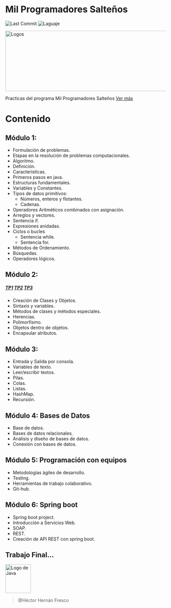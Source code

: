 # Mil Programadores Salteños
![Last Commit](https://img.shields.io/github/last-commit/frescoh/com.milprogramadores?color=orange&logo=java&logoColor=orange&style=plastic)
![Laguaje](https://img.shields.io/github/languages/top/frescoh/com.milprogramadores?color=orange&logo=java&logoColor=orange&style=plastic)


<img loading="lazy" width="1024" height="189" src="http://milprogramadores.unsa.edu.ar/wp-content/uploads/2022/02/Web-1000-prog_pie-cpn-logos-3-1024x189.png" alt="Logos" class="wp-image-122" srcset="http://milprogramadores.unsa.edu.ar/wp-content/uploads/2022/02/Web-1000-prog_pie-cpn-logos-3-1024x189.png 1024w, http://milprogramadores.unsa.edu.ar/wp-content/uploads/2022/02/Web-1000-prog_pie-cpn-logos-3-300x55.png 300w, http://milprogramadores.unsa.edu.ar/wp-content/uploads/2022/02/Web-1000-prog_pie-cpn-logos-3-768x142.png 768w, http://milprogramadores.unsa.edu.ar/wp-content/uploads/2022/02/Web-1000-prog_pie-cpn-logos-3-1536x284.png 1536w, http://milprogramadores.unsa.edu.ar/wp-content/uploads/2022/02/Web-1000-prog_pie-cpn-logos-3-2048x379.png 2048w" sizes="(max-width: 1024px) 100vw, 1024px">

Practicas del programa Mil Programadores Salteños [Ver más](http://milprogramadores.unsa.edu.ar/index.php/mil-programadores) 


# Contenido

## Módulo 1: 
- Formulación de problemas. 
- Etapas en la resolución de problemas computacionales.
- Algoritmo. 
- Definición. 
- Características. 
- Primeros pasos en java. 
- Estructuras fundamentales. 
- Variables y Constantes. 
- Tipos de datos primitivos: 
  - Números, enteros y flotantes. 
  - Cadenas. 
- Operadores Aritméticos combinados con asignación. 
- Arreglos y vectores. 
- Sentencia if. 
- Expresiones anidadas.
- Ciclos o bucles
  - Sentencia while. 
  - Sentencia for.
- Métodos de Ordenamiento. 
- Búsquedas. 
- Operadores lógicos.


## Módulo 2: 
##### [TP1](https://github.com/frescoh/com.milprogramadores/tree/main/U2-POO/src/com.milprogramadores/Modulo2TP1) [TP2](https://github.com/frescoh/com.milprogramadores/tree/main/U2-POO/src/com.milprogramadores/Modulo2TP2) [TP3](https://github.com/frescoh/com.milprogramadores/tree/main/U2-POO/src/com.milprogramadores/Modulo2TP3)
- Creación de Clases y Objetos. 
- Sintaxis y variables. 
- Métodos de clases y métodos especiales. 
- Herencias.
- Polimorfismo. 
- Objetos dentro de objetos. 
- Encapsular atributos.


## Módulo 3: 
- Entrada y Salida por consola. 
- Variables de texto. 
- Leer/escribir textos. 
- Pilas. 
- Colas. 
- Listas. 
- HashMap. 
- Recursión.

## Módulo 4: Bases de Datos
- Base de datos. 
- Bases de datos relacionales. 
- Análisis y diseño de bases de datos. 
- Conexión con bases de datos.

## Módulo 5: Programación con equipos
- Metodologías ágiles de desarrollo. 
- Testing. 
- Herramientas de trabajo colaborativo. 
- Git-hub.

## Módulo 6: Spring boot
- Spring boot project. 
- Introducción a Servicios Web. 
- SOAP. 
- REST. 
- Creación de API REST con spring boot.

## Trabajo Final...
  
  <img src="https://user-images.githubusercontent.com/83863344/163735168-b1b5b2dd-e924-43c4-ae81-b68963094158.png"
  alt = "Logo de Java"
  width="80" height="90" >

>@Héctor Hernán Fresco


